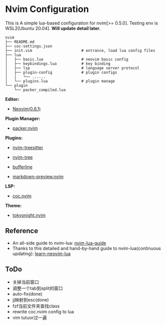 # Nvim Configuration

This is A simple lua-based configuration for nvim[>= 0.5.0]. Testing env is WSL2[Ubuntu 20.04]. **Will update detail later.** 
```
nvim
├── README.md
├── coc-settings.json
├── init.vim                      # entrance, load lua config files 
├── lua                     
│   ├── basic.lua                 # neovim basic config  
│   ├── keybindings.lua           # key binding
│   ├── lsp                       # language server protocol
│   ├── plugin-config             # plugin configs  
│   │   └── ......
│   └── plugins.lua               # plugin manage
└── plugin
    └── packer_compiled.lua
```
**Editor:**
- [Neovim(0.6.1)](https://github.com/neovim/neovim)

**Plugin Manager:**
- [packer.nvim](https://github.com/wbthomason/packer.nvim)

**Plugins:**
- [nvim-treesitter](https://github.com/nvim-treesitter/nvim-treesitter)
- [nvim-tree](https://github.com/kyazdani42/nvim-tree.lua)
- [bufferline](https://github.com/akinsho/bufferline.nvim)

- [markdown-preview.nvim](https://github.com/iamcco/markdown-preview.nvim)

**LSP:**
- [coc.nvim](https://github.com/neoclide/coc.nvim)

**Theme:**
- [tokyonight.nvim](https://github.com/folke/tokyonight.nvim)

## Reference
- An all-side guide to nvim-lua: [nvim-lua-guide](https://github.com/nanotee/nvim-lua-guide)
- Thanks to this detailed and hand-by-hand guide to nvim-lua(continuous updating): [learn-neovim-lua](https://github.com/nshen/learn-neovim-lua)

## ToDo
- 关掉当前窗口
- 调整一个tab到split的窗口
- auto-fix(done)
- jj映射到esc(done)
- fzf当前文件夹查找class
- rewrite coc.nvim config to lua
- vim tutuor过一遍

